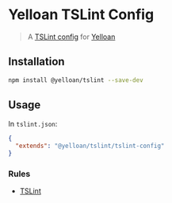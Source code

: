 # Yelloan TSLint Config


> A [TSLint config](https://palantir.github.io/tslint/usage/tslint-json/) for [Yelloan](http://www.yelloan.com/)

## Installation

```sh
npm install @yelloan/tslint --save-dev
```

## Usage

In `tslint.json`:

```json
{
  "extends": "@yelloan/tslint/tslint-config"
}
```

### Rules

* [TSLint](https://www.npmjs.com/package/tslint)
